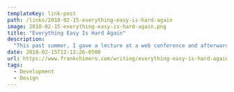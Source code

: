```yaml
---
templateKey: link-post
path: /links/2018-02-15-everything-easy-is-hard-again
image: 2018-02-15-everything-easy-is-hard-again.png
title: "Everything Easy Is Hard Again"
description:
  "This past summer, I gave a lecture at a web conference and afterward got into a fascinating conversation with a young digital design student. It was fun to compare where we were in our careers."
date: 2018-02-15T12:12:26-0500
url: https://www.frankchimero.com/writing/everything-easy-is-hard-again/
tags:
  - Development
  - Design
---
```

